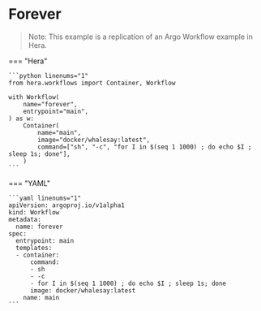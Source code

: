 # Forever

> Note: This example is a replication of an Argo Workflow example in Hera. 




=== "Hera"

    ```python linenums="1"
    from hera.workflows import Container, Workflow

    with Workflow(
        name="forever",
        entrypoint="main",
    ) as w:
        Container(
            name="main",
            image="docker/whalesay:latest",
            command=["sh", "-c", "for I in $(seq 1 1000) ; do echo $I ; sleep 1s; done"],
        )
    ```

=== "YAML"

    ```yaml linenums="1"
    apiVersion: argoproj.io/v1alpha1
    kind: Workflow
    metadata:
      name: forever
    spec:
      entrypoint: main
      templates:
      - container:
          command:
          - sh
          - -c
          - for I in $(seq 1 1000) ; do echo $I ; sleep 1s; done
          image: docker/whalesay:latest
        name: main
    ```

